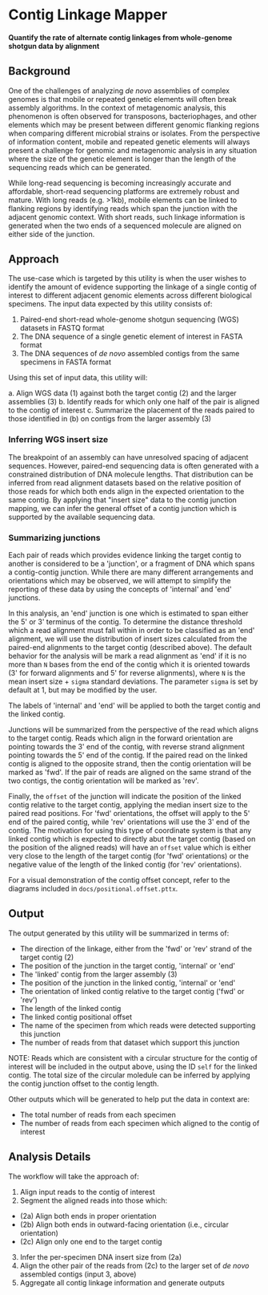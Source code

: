 # Contig Linkage Mapper

#### Quantify the rate of alternate contig linkages from whole-genome shotgun data by alignment

## Background

One of the challenges of analyzing _de novo_ assemblies of complex genomes is that mobile or repeated
genetic elements will often break assembly algorithms. In the context of metagenomic analysis, this
phenomenon is often observed for transposons, bacteriophages, and other elements which may be present
between different genomic flanking regions when comparing different microbial strains or isolates.
From the perspective of information content, mobile and repeated genetic elements will always present
a challenge for genomic and metagenomic analysis in any situation where the size of the genetic element
is longer than the length of the sequencing reads which can be generated.

While long-read sequencing is becoming increasingly accurate and affordable, short-read sequencing
platforms are extremely robust and mature. With long reads (e.g. >1kb), mobile elements can be linked
to flanking regions by identifying reads which span the junction with the adjacent genomic context.
With short reads, such linkage information is generated when the two ends of a sequenced molecule
are aligned on either side of the junction.

## Approach

The use-case which is targeted by this utility is when the user wishes to identify the amount of
evidence supporting the linkage of a single contig of interest to different adjacent genomic elements
across different biological specimens. The input data expected by this utility consists of:

1. Paired-end short-read whole-genome shotgun sequencing (WGS) datasets in FASTQ format
2. The DNA sequence of a single genetic element of interest in FASTA format
3. The DNA sequences of _de novo_ assembled contigs from the same specimens in FASTA format

Using this set of input data, this utility will:

a. Align WGS data (1) against both the target contig (2) and the larger assemblies (3)
b. Identify reads for which only one half of the pair is aligned to the contig of interest
c. Summarize the placement of the reads paired to those identified in (b) on contigs from the larger assembly (3)

### Inferring WGS insert size

The breakpoint of an assembly can have unresolved spacing of adjacent sequences. However, paired-end
sequencing data is often generated with a constrained distribution of DNA molecule lengths. That
distribution can be inferred from read alignment datasets based on the relative position of those
reads for which both ends align in the expected orientation to the same contig. By applying that
"insert size" data to the contig junction mapping, we can infer the general offset of a contig
junction which is supported by the available sequencing data.

### Summarizing junctions

Each pair of reads which provides evidence linking the target contig to another is considered
to be a 'junction', or a fragment of DNA which spans a contig-contig junction. While there
are many different arrangements and orientations which may be observed, we will attempt to
simplify the reporting of these data by using the concepts of 'internal' and 'end' junctions.

In this analysis, an 'end' junction is one which is estimated to span either the 5' or 3'
terminus of the contig. To determine the distance threshold which a read alignment must fall
within in order to be classified as an 'end' alignment, we will use the distribution of insert
sizes calculated from the paired-end alignments to the target contig (described above).
The default behavior for the analysis will be mark a read alignment as 'end' if it is no more
than `N` bases from the end of the contig which it is oriented towards (3' for forward alignments
and 5' for reverse alignments), where `N` is the mean insert size + `sigma` standard deviations.
The parameter `sigma` is set by default at 1, but may be modified by the user.

The labels of 'internal' and 'end' will be applied to both the target contig and the linked contig.

Junctions will be summarized from the perspective of the read which aligns to the target contig.
Reads which align in the forward orientation are pointing towards the 3' end of the contig, with
reverse strand alignment pointing towards the 5' end of the contig. If the paired read on the
linked contig is aligned to the opposite strand, then the contig orientation will be marked as
'fwd'. If the pair of reads are aligned on the same strand of the two contigs, the contig
orientation will be marked as 'rev'.

Finally, the `offset` of the junction will indicate the position of the linked contig relative
to the target contig, applying the median insert size to the paired read positions. For 'fwd'
orientations, the offset will apply to the 5' end of the paired contig, while 'rev' orientations
will use the 3' end of the contig. The motivation for using this type of coordinate system is
that any linked contig which is expected to directly abut the target contig (based on the position
of the aligned reads) will have an `offset` value which is either very close to the length of the
target contig (for 'fwd' orientations) or the negative value of the length of the linked contig
(for 'rev' orientations).

For a visual demonstration of the contig offset concept, refer to the diagrams included in
`docs/positional.offset.pttx`.

## Output

The output generated by this utility will be summarized in terms of:

- The direction of the linkage, either from the 'fwd' or 'rev' strand of the target contig (2)
- The position of the junction in the target contig, 'internal' or 'end'
- The 'linked' contig from the larger assembly (3)
- The position of the junction in the linked contig, 'internal' or 'end'
- The orientation of linked contig relative to the target contig ('fwd' or 'rev')
- The length of the linked contig
- The linked contig positional offset
- The name of the specimen from which reads were detected supporting this junction
- The number of reads from that dataset which support this junction

NOTE: Reads which are consistent with a circular structure for the contig of
interest will be included in the output above, using the ID `self` for the linked contig.
The total size of the circular moledule can be inferred by applying the contig junction
offset to the contig length.

Other outputs which will be generated to help put the data in context are:

- The total number of reads from each specimen
- The number of reads from each specimen which aligned to the contig of interest

## Analysis Details

The workflow will take the approach of:

1. Align input reads to the contig of interest
2. Segment the aligned reads into those which:
- (2a) Align both ends in proper orientation
- (2b) Align both ends in outward-facing orientation (i.e., circular orientation)
- (2c) Align only one end to the target contig
3. Infer the per-specimen DNA insert size from (2a)
4. Align the other pair of the reads from (2c) to the larger set of _de novo_ assembled contigs (input 3, above)
5. Aggregate all contig linkage information and generate outputs
